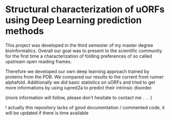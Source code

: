# Structural characterization of uORFs using Deep Learning prediction methods
This project was developed in the third semester of my master degree bioinformatics. Overall our goal was to present to the scientific community for the first time a characterization of folding preferences of so called upstream open reading frames.

Therefore we developed our own deep learning approach trained by proteins from the PDB. We compared our results to the current front runner alphafold.
Additionally we did basic statistics on uORFs and tried to get more informations by using iupred2a to predict their intrinsic disorder.

(more information will follow, please don't hesitate to contact me . . . )

! actually this repository lacks of good documentation / commented code, it will be updated if there is time available

